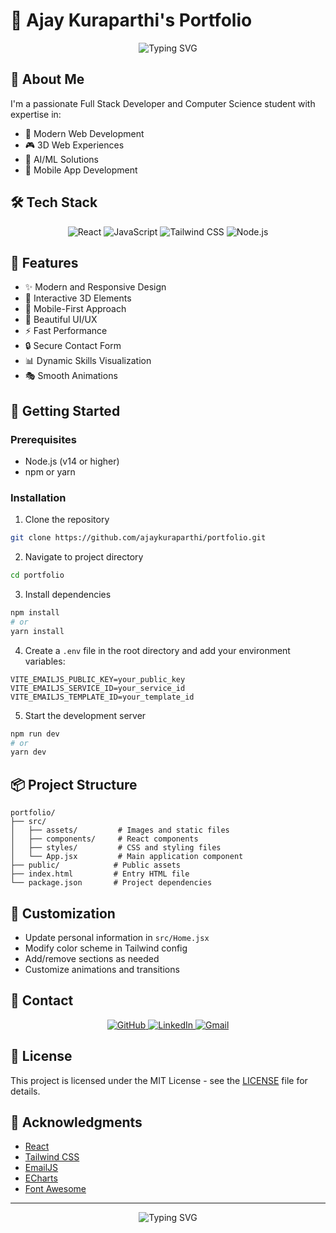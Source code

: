 # 🚀 Ajay Kuraparthi's Portfolio

<div align="center">
  <img src="https://readme-typing-svg.herokuapp.com?font=Orbitron&size=40&color=00FFFF&center=true&vCenter=true&width=600&lines=Welcome+to+my+Portfolio!" alt="Typing SVG" />
</div>

## 🌟 About Me

I'm a passionate Full Stack Developer and Computer Science student with expertise in:
- 🎨 Modern Web Development
- 🎮 3D Web Experiences
- 🤖 AI/ML Solutions
- 📱 Mobile App Development

## 🛠️ Tech Stack

<div align="center">
  <img src="https://img.shields.io/badge/React-20232A?style=for-the-badge&logo=react&logoColor=61DAFB" alt="React" />
  <img src="https://img.shields.io/badge/JavaScript-F7DF1E?style=for-the-badge&logo=javascript&logoColor=black" alt="JavaScript" />
  <!-- <img src="https://img.shields.io/badge/Java-ED8B00?style=for-the-badge&logo=java&logoColor=white" alt="Java" />
  <img src="https://img.shields.io/badge/Python-3776AB?style=for-the-badge&logo=python&logoColor=white" alt="Python" />
  <img src="https://img.shields.io/badge/MongoDB-4EA94B?style=for-the-badge&logo=mongodb&logoColor=white" alt="MongoDB" />
  <img src="https://img.shields.io/badge/MySQL-00000F?style=for-the-badge&logo=mysql&logoColor=white" alt="MySQL" /> -->
  <img src="https://img.shields.io/badge/Tailwind_CSS-38B2AC?style=for-the-badge&logo=tailwind-css&logoColor=white" alt="Tailwind CSS" />
  <img src="https://img.shields.io/badge/Node.js-43853D?style=for-the-badge&logo=node.js&logoColor=white" alt="Node.js" />
</div>

## 🎯 Features

- ✨ Modern and Responsive Design
- 🌈 Interactive 3D Elements
- 📱 Mobile-First Approach
- 🎨 Beautiful UI/UX
- ⚡ Fast Performance
- 🔒 Secure Contact Form
- 📊 Dynamic Skills Visualization
- 🎭 Smooth Animations

## 🚀 Getting Started

### Prerequisites

- Node.js (v14 or higher)
- npm or yarn

### Installation

1. Clone the repository
```bash
git clone https://github.com/ajaykuraparthi/portfolio.git
```

2. Navigate to project directory
```bash
cd portfolio
```

3. Install dependencies
```bash
npm install
# or
yarn install
```

4. Create a `.env` file in the root directory and add your environment variables:
```env
VITE_EMAILJS_PUBLIC_KEY=your_public_key
VITE_EMAILJS_SERVICE_ID=your_service_id
VITE_EMAILJS_TEMPLATE_ID=your_template_id
```

5. Start the development server
```bash
npm run dev
# or
yarn dev
```

## 📦 Project Structure

```
portfolio/
├── src/
│   ├── assets/         # Images and static files
│   ├── components/     # React components
│   ├── styles/         # CSS and styling files
│   └── App.jsx         # Main application component
├── public/            # Public assets
├── index.html         # Entry HTML file
└── package.json       # Project dependencies
```

## 🎨 Customization

- Update personal information in `src/Home.jsx`
- Modify color scheme in Tailwind config
- Add/remove sections as needed
- Customize animations and transitions

## 📱 Contact

<div align="center">
  <a href="https://github.com/ajaykuraparthi">
    <img src="https://img.shields.io/badge/GitHub-100000?style=for-the-badge&logo=github&logoColor=white" alt="GitHub" />
  </a>
  <a href="https://www.linkedin.com/in/ajay-kuraparthi-423a56288/">
    <img src="https://img.shields.io/badge/LinkedIn-0077B5?style=for-the-badge&logo=linkedin&logoColor=white" alt="LinkedIn" />
  </a>
  <a href="mailto:kuraparthiajay@gmail.com">
    <img src="https://img.shields.io/badge/Gmail-D14836?style=for-the-badge&logo=gmail&logoColor=white" alt="Gmail" />
  </a>
</div>

## 📄 License

This project is licensed under the MIT License - see the [LICENSE](LICENSE) file for details.

## 🙏 Acknowledgments

- [React](https://reactjs.org/)
- [Tailwind CSS](https://tailwindcss.com/)
- [EmailJS](https://www.emailjs.com/)
- [ECharts](https://echarts.apache.org/)
- [Font Awesome](https://fontawesome.com/)

---

<div align="center">
  <img src="https://readme-typing-svg.herokuapp.com?font=Orbitron&size=20&color=00FFFF&center=true&vCenter=true&width=600&lines=Thanks+for+visiting!;Feel+free+to+star+this+repo+if+you+like+it+%F0%9F%8C%9F" alt="Typing SVG" />
</div>

